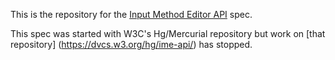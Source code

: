 This is the repository for the [Input Method Editor API](https://w3c.github.io/ime-api/) spec.

This spec was started with W3C's Hg/Mercurial repository but work on [that repository] (https://dvcs.w3.org/hg/ime-api/) has stopped.
